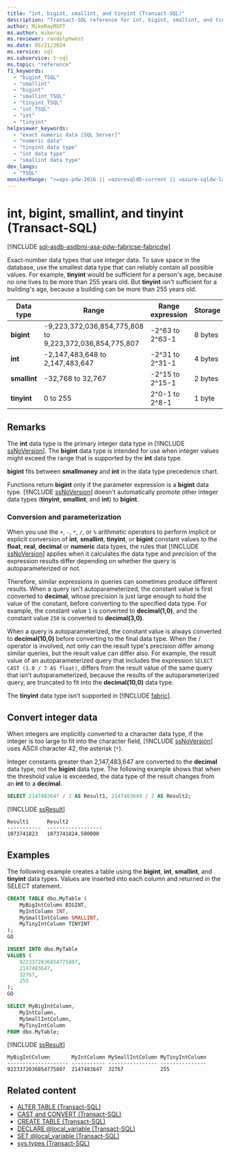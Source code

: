 ```yaml
---
title: "int, bigint, smallint, and tinyint (Transact-SQL)"
description: "Transact-SQL reference for int, bigint, smallint, and tinyint data types. These data types are used to represent integer data."
author: MikeRayMSFT
ms.author: mikeray
ms.reviewer: randolphwest
ms.date: 05/21/2024
ms.service: sql
ms.subservice: t-sql
ms.topic: "reference"
f1_keywords:
  - "bigint_TSQL"
  - "smallint"
  - "bigint"
  - "smallint_TSQL"
  - "tinyint_TSQL"
  - "int_TSQL"
  - "int"
  - "tinyint"
helpviewer_keywords:
  - "exact numeric data [SQL Server]"
  - "numeric data"
  - "tinyint data type"
  - "int data type"
  - "smallint data type"
dev_langs:
  - "TSQL"
monikerRange: ">=aps-pdw-2016 || =azuresqldb-current || =azure-sqldw-latest || >=sql-server-2016 || >=sql-server-linux-2017 || =azuresqldb-mi-current || =fabric"
---
```

# int, bigint, smallint, and tinyint (Transact-SQL)

[!INCLUDE [sql-asdb-asdbmi-asa-pdw-fabricse-fabricdw](../../includes/applies-to-version/sql-asdb-asdbmi-asa-pdw-fabricse-fabricdw.md)]

Exact-number data types that use integer data. To save space in the database, use the smallest data type that can reliably contain all possible values. For example, **tinyint** would be sufficient for a person's age, because no one lives to be more than 255 years old. But **tinyint** isn't sufficient for a building's age, because a building can be more than 255 years old.

| Data type | Range | Range expression | Storage |
| --- | --- | --- | --- |
| **bigint** | -9,223,372,036,854,775,808 to 9,223,372,036,854,775,807 | -2^63 to 2^63-1 | 8 bytes |
| **int** | -2,147,483,648 to 2,147,483,647 | -2^31 to 2^31-1 | 4 bytes |
| **smallint** | -32,768 to 32,767 | -2^15 to 2^15-1 | 2 bytes |
| **tinyint** | 0 to 255 | 2^0-1 to 2^8-1 | 1 byte |

## Remarks

The **int** data type is the primary integer data type in [!INCLUDE [ssNoVersion](../../includes/ssnoversion-md.md)]. The **bigint** data type is intended for use when integer values might exceed the range that is supported by the **int** data type.

**bigint** fits between **smallmoney** and **int** in the data type precedence chart.

Functions return **bigint** only if the parameter expression is a **bigint** data type. [!INCLUDE [ssNoVersion](../../includes/ssnoversion-md.md)] doesn't automatically promote other integer data types (**tinyint**, **smallint**, and **int**) to **bigint**.

### Conversion and parameterization

When you use the `+`, `-`, `*`, `/`, or `%` arithmetic operators to perform implicit or explicit conversion of **int**, **smallint**, **tinyint**, or **bigint** constant values to the **float**, **real**, **decimal** or **numeric** data types, the rules that [!INCLUDE [ssNoVersion](../../includes/ssnoversion-md.md)] applies when it calculates the data type and precision of the expression results differ depending on whether the query is autoparameterized or not.  

Therefore, similar expressions in queries can sometimes produce different results. When a query isn't autoparameterized, the constant value is first converted to **decimal**, whose precision is just large enough to hold the value of the constant, before converting to the specified data type. For example, the constant value `1` is converted to **decimal(1,0)**, and the constant value `250` is converted to **decimal(3,0)**.  

When a query is autoparameterized, the constant value is always converted to **decimal(10,0)** before converting to the final data type. When the / operator is involved, not only can the result type's precision differ among similar queries, but the result value can differ also. For example, the result value of an autoparameterized query that includes the expression `SELECT CAST (1.0 / 7 AS float)`, differs from the result value of the same query that isn't autoparameterized, because the results of the autoparameterized query, are truncated to fit into the **decimal(10,0)** data type.

The **tinyint** data type isn't supported in [!INCLUDE [fabric](../../includes/fabric.md)].

## Convert integer data

When integers are implicitly converted to a character data type, if the integer is too large to fit into the character field, [!INCLUDE [ssNoVersion](../../includes/ssnoversion-md.md)] uses ASCII character 42, the asterisk (`*`).

Integer constants greater than 2,147,483,647 are converted to the **decimal** data type, not the **bigint** data type. The following example shows that when the threshold value is exceeded, the data type of the result changes from an **int** to a **decimal**.

```sql
SELECT 2147483647 / 2 AS Result1, 2147483649 / 2 AS Result2;
```

[!INCLUDE [ssResult](../../includes/ssresult-md.md)]

```output
Result1      Result2
-----------  ------------------
1073741823   1073741824.500000
```

## Examples

The following example creates a table using the **bigint**, **int**, **smallint**, and **tinyint** data types. Values are inserted into each column and returned in the SELECT statement.

```sql
CREATE TABLE dbo.MyTable (
    MyBigIntColumn BIGINT,
    MyIntColumn INT,
    MySmallIntColumn SMALLINT,
    MyTinyIntColumn TINYINT
);
GO

INSERT INTO dbo.MyTable
VALUES (
    9223372036854775807,
    2147483647,
    32767,
    255
);
GO

SELECT MyBigIntColumn,
    MyIntColumn,
    MySmallIntColumn,
    MyTinyIntColumn
FROM dbo.MyTable;
```

[!INCLUDE [ssResult](../../includes/ssresult-md.md)]

```output
MyBigIntColumn       MyIntColumn MySmallIntColumn MyTinyIntColumn
-------------------- ----------- ---------------- ---------------
9223372036854775807  2147483647  32767            255
```

## Related content

- [ALTER TABLE (Transact-SQL)](../statements/alter-table-transact-sql.md)
- [CAST and CONVERT (Transact-SQL)](../functions/cast-and-convert-transact-sql.md)
- [CREATE TABLE (Transact-SQL)](../statements/create-table-transact-sql.md)
- [DECLARE @local_variable (Transact-SQL)](../language-elements/declare-local-variable-transact-sql.md)
- [SET @local_variable (Transact-SQL)](../language-elements/set-local-variable-transact-sql.md)
- [sys.types (Transact-SQL)](../../relational-databases/system-catalog-views/sys-types-transact-sql.md)
